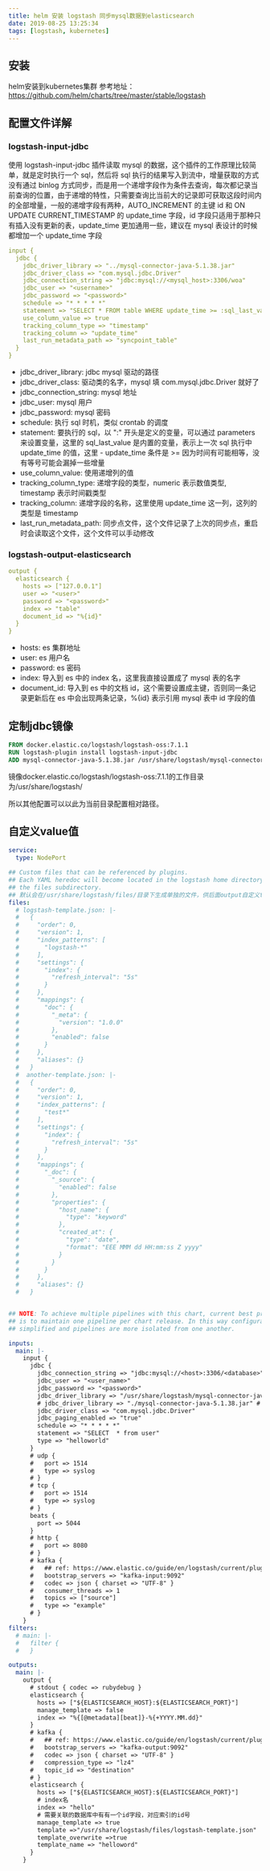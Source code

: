 ```yaml
---
title: helm 安装 logstash 同步mysql数据到elasticsearch
date: 2019-08-25 13:25:34
tags: [logstash, kubernetes]
---
```


## 安装

helm安装到kubernetes集群
参考地址：https://github.com/helm/charts/tree/master/stable/logstash

## 配置文件详解

### logstash-input-jdbc

使用 logstash-input-jdbc 插件读取 mysql 的数据，这个插件的工作原理比较简单，就是定时执行一个 sql，然后将 sql 执行的结果写入到流中，增量获取的方式没有通过 binlog 方式同步，而是用一个递增字段作为条件去查询，每次都记录当前查询的位置，由于递增的特性，只需要查询比当前大的记录即可获取这段时间内的全部增量，一般的递增字段有两种，AUTO_INCREMENT 的主键 id 和 ON UPDATE CURRENT_TIMESTAMP 的 update_time 字段，id 字段只适用于那种只有插入没有更新的表，update_time 更加通用一些，建议在 mysql 表设计的时候都增加一个 update_time 字段

```yaml
input {
  jdbc {
    jdbc_driver_library => "../mysql-connector-java-5.1.38.jar"
    jdbc_driver_class => "com.mysql.jdbc.Driver"
    jdbc_connection_string => "jdbc:mysql://<mysql_host>:3306/woa"
    jdbc_user => "<username>"
    jdbc_password => "<password>"
    schedule => "* * * * *"
    statement => "SELECT * FROM table WHERE update_time >= :sql_last_value"
    use_column_value => true
    tracking_column_type => "timestamp"
    tracking_column => "update_time"
    last_run_metadata_path => "syncpoint_table"
  }
}
```

- jdbc_driver_library: jdbc mysql 驱动的路径
- jdbc_driver_class: 驱动类的名字，mysql 填 com.mysql.jdbc.Driver 就好了
- jdbc_connection_string: mysql 地址
- jdbc_user: mysql 用户
- jdbc_password: mysql 密码
- schedule: 执行 sql 时机，类似 crontab 的调度
- statement: 要执行的 sql，以 ":" 开头是定义的变量，可以通过 parameters 来设置变量，这里的 sql_last_value 是内置的变量，表示上一次 sql 执行中 update_time 的值，这里 - update_time 条件是 >= 因为时间有可能相等，没有等号可能会漏掉一些增量
- use_column_value: 使用递增列的值
- tracking_column_type: 递增字段的类型，numeric 表示数值类型, timestamp 表示时间戳类型
- tracking_column: 递增字段的名称，这里使用 update_time 这一列，这列的类型是 timestamp
- last_run_metadata_path: 同步点文件，这个文件记录了上次的同步点，重启时会读取这个文件，这个文件可以手动修改

### logstash-output-elasticsearch

```yaml
output {
  elasticsearch {
    hosts => ["127.0.0.1"]
    user => "<user>"
    password => "<password>"
    index => "table"
    document_id => "%{id}"
  }
}
```

- hosts: es 集群地址
- user: es 用户名
- password: es 密码
- index: 导入到 es 中的 index 名，这里我直接设置成了 mysql 表的名字
- document_id: 导入到 es 中的文档 id，这个需要设置成主键，否则同一条记录更新后在 es 中会出现两条记录，%{id} 表示引用 mysql 表中 id 字段的值

## 定制jdbc镜像

```Dockerfile
FROM docker.elastic.co/logstash/logstash-oss:7.1.1
RUN logstash-plugin install logstash-input-jdbc
ADD mysql-connector-java-5.1.38.jar /usr/share/logstash/mysql-connector-java-5.1.38.jar
```

镜像docker.elastic.co/logstash/logstash-oss:7.1.1的工作目录为/usr/share/logstash/

所以其他配置可以以此为当前目录配置相对路径。

## 自定义value值

```yaml
service:
  type: NodePort

## Custom files that can be referenced by plugins.
## Each YAML heredoc will become located in the logstash home directory under
## the files subdirectory.
## 默认会在/usr/share/logstash/files/目录下生成单独的文件，供后面output自定义template使用,可以定义多个template文件。文件格式请严格参考another-template.json,特别是properties字段。
files:
  # logstash-template.json: |-
  #   {
  #     "order": 0,
  #     "version": 1,
  #     "index_patterns": [
  #       "logstash-*"
  #     ],
  #     "settings": {
  #       "index": {
  #         "refresh_interval": "5s"
  #       }
  #     },
  #     "mappings": {
  #       "doc": {
  #         "_meta": {
  #           "version": "1.0.0"
  #         },
  #         "enabled": false
  #       }
  #     },
  #     "aliases": {}
  #   }
  #  another-template.json: |-
  #   {
  #     "order": 0,
  #     "version": 1,
  #     "index_patterns": [
  #       "test*"
  #     ],
  #     "settings": {
  #       "index": {
  #         "refresh_interval": "5s"
  #       }
  #     },
  #     "mappings": {
  #       "_doc": {
  #         "_source": {
  #           "enabled": false
  #         },
  #         "properties": {
  #           "host_name": {
  #             "type": "keyword"
  #           },
  #           "created_at": {
  #             "type": "date",
  #             "format": "EEE MMM dd HH:mm:ss Z yyyy"
  #           }
  #         }
  #       }
  #     },
  #     "aliases": {}
  #   }  


## NOTE: To achieve multiple pipelines with this chart, current best practice
## is to maintain one pipeline per chart release. In this way configuration is
## simplified and pipelines are more isolated from one another.

inputs:
  main: |-
    input {
      jdbc {
        jdbc_connection_string => "jdbc:mysql://<host>:3306/<database>"
        jdbc_user => "<user_name>"
        jdbc_password => "<password>"
        jdbc_driver_library => "/usr/share/logstash/mysql-connector-java-5.1.38.jar" #全路径
        # jdbc_driver_library => "./mysql-connector-java-5.1.38.jar" # 也可以使用相对路径，默认路径为/usr/share/logstash/
        jdbc_driver_class => "com.mysql.jdbc.Driver"
        jdbc_paging_enabled => "true"
        schedule => "* * * * *"
        statement => "SELECT  * from user"
        type => "helloworld"
      }
      # udp {
      #   port => 1514
      #   type => syslog
      # }
      # tcp {
      #   port => 1514
      #   type => syslog
      # }
      beats {
        port => 5044
      }
      # http {
      #   port => 8080
      # }
      # kafka {
      #   ## ref: https://www.elastic.co/guide/en/logstash/current/plugins-inputs-kafka.html
      #   bootstrap_servers => "kafka-input:9092"
      #   codec => json { charset => "UTF-8" }
      #   consumer_threads => 1
      #   topics => ["source"]
      #   type => "example"
      # }
    }
filters:
  # main: |-
  #   filter {
  #   }

outputs:
  main: |-
    output {
      # stdout { codec => rubydebug }
      elasticsearch {
        hosts => ["${ELASTICSEARCH_HOST}:${ELASTICSEARCH_PORT}"]
        manage_template => false
        index => "%{[@metadata][beat]}-%{+YYYY.MM.dd}"
      }
      # kafka {
      #   ## ref: https://www.elastic.co/guide/en/logstash/current/plugins-outputs-kafka.html
      #   bootstrap_servers => "kafka-output:9092"
      #   codec => json { charset => "UTF-8" }
      #   compression_type => "lz4"
      #   topic_id => "destination"
      # }
      elasticsearch {
        hosts => ["${ELASTICSEARCH_HOST}:${ELASTICSEARCH_PORT}"]
        # index名
        index => "hello"
        # 需要关联的数据库中有有一个id字段，对应索引的id号
        manage_template => true
        template =>"/usr/share/logstash/files/logstash-template.json"  #也可以使用相对路径"./files/logstash-template.json"
        template_overwrite =>true
        template_name => "helloword"
      }
    }
```
